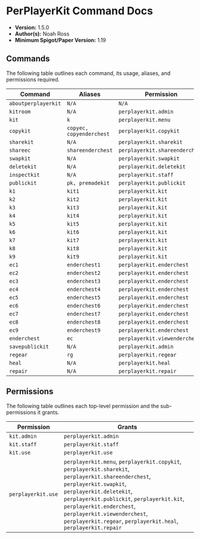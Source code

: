 # PerPlayerKit Command Docs

- **Version:** 1.5.0
- **Author(s):** Noah Ross
- **Minimum Spigot/Paper Version:** 1.19

## Commands

The following table outlines each command, its usage, aliases, and permissions required.

| Command             | Aliases                  | Permission                     |
|---------------------|--------------------------|--------------------------------|
| `aboutperplayerkit` | `N/A`                    | `N/A`                          |
| `kitroom`           | `N/A`                    | `perplayerkit.admin`           |
| `kit`               | `k`                      | `perplayerkit.menu`            |
| `copykit`           | `copyec, copyenderchest` | `perplayerkit.copykit`         |
| `sharekit`          | `N/A`                    | `perplayerkit.sharekit`        |
| `shareec`           | `shareenderchest`        | `perplayerkit.shareenderchest` |
| `swapkit`           | `N/A`                    | `perplayerkit.swapkit`         |
| `deletekit`         | `N/A`                    | `perplayerkit.deletekit`       |
| `inspectkit`        | `N/A`                    | `perplayerkit.staff`           |
| `publickit`         | `pk, premadekit`         | `perplayerkit.publickit`       |
| `k1`                | `kit1`                   | `perplayerkit.kit`             |
| `k2`                | `kit2`                   | `perplayerkit.kit`             |
| `k3`                | `kit3`                   | `perplayerkit.kit`             |
| `k4`                | `kit4`                   | `perplayerkit.kit`             |
| `k5`                | `kit5`                   | `perplayerkit.kit`             |
| `k6`                | `kit6`                   | `perplayerkit.kit`             |
| `k7`                | `kit7`                   | `perplayerkit.kit`             |
| `k8`                | `kit8`                   | `perplayerkit.kit`             |
| `k9`                | `kit9`                   | `perplayerkit.kit`             |
| `ec1`               | `enderchest1`            | `perplayerkit.enderchest`      |
| `ec2`               | `enderchest2`            | `perplayerkit.enderchest`      |
| `ec3`               | `enderchest3`            | `perplayerkit.enderchest`      |
| `ec4`               | `enderchest4`            | `perplayerkit.enderchest`      |
| `ec5`               | `enderchest5`            | `perplayerkit.enderchest`      |
| `ec6`               | `enderchest6`            | `perplayerkit.enderchest`      |
| `ec7`               | `enderchest7`            | `perplayerkit.enderchest`      |
| `ec8`               | `enderchest8`            | `perplayerkit.enderchest`      |
| `ec9`               | `enderchest9`            | `perplayerkit.enderchest`      |
| `enderchest`        | `ec`                     | `perplayerkit.viewenderchest`  |
| `savepublickit`     | `N/A`                    | `perplayerkit.admin`           |
| `regear`            | `rg`                     | `perplayerkit.regear`          |
| `heal`              | `N/A`                    | `perplayerkit.heal`            |
| `repair`            | `N/A`                    | `perplayerkit.repair`          |

## Permissions

The following table outlines each top-level permission and the sub-permissions it grants.

| Permission         | Grants                                                                                                                                                                                                                                                                                                                            |
|--------------------|-----------------------------------------------------------------------------------------------------------------------------------------------------------------------------------------------------------------------------------------------------------------------------------------------------------------------------------|
| `kit.admin`        | `perplayerkit.admin`                                                                                                                                                                                                                                                                                                              |
| `kit.staff`        | `perplayerkit.staff`                                                                                                                                                                                                                                                                                                              |
| `kit.use`          | `perplayerkit.use`                                                                                                                                                                                                                                                                                                                |
| `perplayerkit.use` | `perplayerkit.menu`, `perplayerkit.copykit`, `perplayerkit.sharekit`, `perplayerkit.shareenderchest`, `perplayerkit.swapkit`, `perplayerkit.deletekit`, `perplayerkit.publickit`, `perplayerkit.kit`, `perplayerkit.enderchest`, `perplayerkit.viewenderchest`, `perplayerkit.regear`, `perplayerkit.heal`, `perplayerkit.repair` |